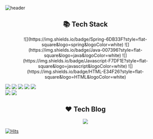 ![header](https://capsule-render.vercel.app/api?type=wave&color=87CEEB&height=300&section=header&text=HyeWonLee&fontSize=90)

<h2 align="center">📚 Tech Stack </h2>
<p align="center">
![](https://img.shields.io/badge/Spring-6DB33F?style=flat-square&logo=spring&logoColor=white) ![](https://img.shields.io/badge/Java-007396?style=flat-square&logo=java&logoColor=white) ![](https://img.shields.io/badge/Javascript-F7DF1E?style=flat-square&logo=javascript&logoColor=white) ![](https://img.shields.io/badge/HTML-E34F26?style=flat-square&logo=HTML&logoColor=white) 
</p>

<p align="center">
  
![](https://img.shields.io/badge/SQLite-003B57?style=flat-square&logo=SQLite&logoColor=white) ![](https://img.shields.io/badge/Mysql-4479A1?style=flat-square&logo=mysql&logoColor=white) ![](https://img.shields.io/badge/Oracle-F80000?style=flat-square&logo=oracle&logoColor=white) ![](https://img.shields.io/badge/Tomcat-D22128?style=flat-square&logo=apache&logoColor=white) ![](https://img.shields.io/badge/ApacheMaven-C71A36?style=flat-square&logo=apache&logoColor=white) <br>
![](https://img.shields.io/badge/Slack-4A154B?style=flat-square&logo=slack&logoColor=white) ![](https://img.shields.io/badge/Jira-0052CC?style=flat-square&logo=jira&logoColor=white)

</p>
<h2 align="center">❤️ Tech Blog</h2>
<p align="center">
<a href="https://blog.naver.com/chozza2019"><img src="https://img.shields.io/badge/TechBlog-9FEF00?style=flat-square&logo=blogger&logoColor=white"></a>
</p>

[![Hits](https://hits.seeyoufarm.com/api/count/incr/badge.svg?url=https%3A%2F%2Fgithub.com%2Fhwyi21&count_bg=%2344AFFF&title_bg=%23555555&icon=&icon_color=%23E7E7E7&title=hits&edge_flat=false)](https://hits.seeyoufarm.com)
